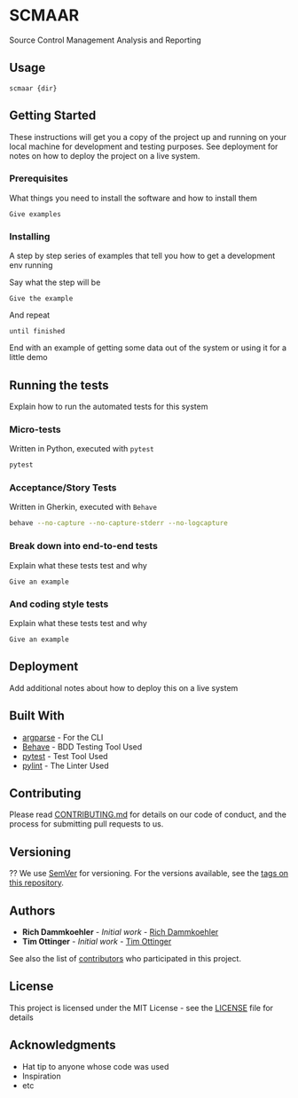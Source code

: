 # SCMAAR
Source Control Management Analysis and Reporting

## Usage

`scmaar {dir}` 

## Getting Started

These instructions will get you a copy of the project up and running on your local machine for development and testing purposes. See deployment for notes on how to deploy the project on a live system.

### Prerequisites

What things you need to install the software and how to install them

```
Give examples
```

### Installing

A step by step series of examples that tell you how to get a development env running

Say what the step will be

```
Give the example
```

And repeat

```
until finished
```

End with an example of getting some data out of the system or using it for a little demo

## Running the tests

Explain how to run the automated tests for this system
### Micro-tests

Written in Python, executed with `pytest`

```sh
pytest
```

### Acceptance/Story Tests

Written in Gherkin, executed with `Behave`

```sh
behave --no-capture --no-capture-stderr --no-logcapture
```

### Break down into end-to-end tests

Explain what these tests test and why

```
Give an example
```

### And coding style tests

Explain what these tests test and why

```
Give an example
```

## Deployment

Add additional notes about how to deploy this on a live system

## Built With

* [argparse](https://docs.python.org/3/library/argparse.html) - For the CLI
* [Behave](https://behave.readthedocs.io/en/stable/) - BDD Testing Tool Used
* [pytest](https://docs.pytest.org/en/7.0.x/) - Test Tool Used
* [pylint](https://pylint.org/) - The Linter Used

## Contributing

Please read [CONTRIBUTING.md](CONTRIBUTING.md) for details on our code of conduct, and the process for submitting pull requests to us.

## Versioning

?? We use [SemVer](http://semver.org/) for versioning. For the versions available, see the [tags on this repository](https://github.com/your/project/tags). 

## Authors

* **Rich Dammkoehler** - *Initial work* - [Rich Dammkoehler](https://github.com/rdammkoehler)
* **Tim Ottinger** - *Initial work* - [Tim Ottinger](https://github.com/tottinge)

See also the list of [contributors](https://github.com/rdammkoehler/SCMAAR/graphs/contributors) who participated in this project.

## License

This project is licensed under the MIT License - see the [LICENSE](LICENSE) file for details

## Acknowledgments

* Hat tip to anyone whose code was used
* Inspiration
* etc

